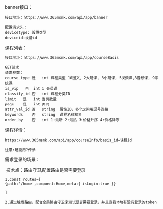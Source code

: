 banner接口：

```
接口地址：https://www.365msmk.com/api/app/banner
```



```
配置请求头：
devicetype: 设置类型  
deviceid:设备id

```



课程列表：

```
接口地址：https://www.365msmk.com/api/app/courseBasis
```



```
GET请求
请求参数：
course_type	是	int	课程类型 10图文, 2大班课, 3小班课, 5视频课,8音频课, 9系统课
is_vip	 否	int	1 会员课
classify_id	否	int	课程分类ID
limit	是	int	当页数量
page	是	int	页码
attr_val_id	否	string	属性ID，多个之间用逗号连接
keywords	否	string	课程名称搜索
order_by	否	int	1:最新 2:最热 3:价格升序 4:价格降序
```



  课程详情：



```
https://www.365msmk.com/api/app/courseInfo/basis_id=课程id

注意:是能用?传参
```



 需求登录的场景：

​	技术点：路由守卫,配置路由是否需要登录



   ```
1.const routes=[
   {path:'/home',compoent:Home,meta:{ isLogin:true }}

]

2.通过触发路由，配合全局路由守卫来测试是否需要登录，并且查看本地有没有登录的token


   ```

